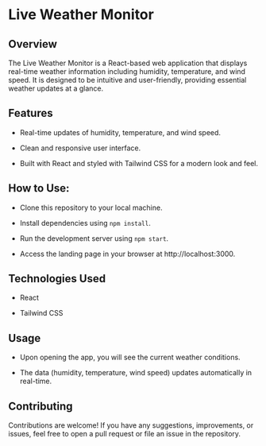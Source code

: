 # Live Weather Monitor

## Overview

The Live Weather Monitor is a React-based web application that displays real-time weather information including humidity, temperature, and wind speed. It is designed to be intuitive and user-friendly, providing essential weather updates at a glance.

## Features

- Real-time updates of humidity, temperature, and wind speed.

- Clean and responsive user interface.

- Built with React and styled with Tailwind CSS for a modern look and feel.

## How to Use:

- Clone this repository to your local machine.

- Install dependencies using `npm install`.

- Run the development server using `npm start`.

- Access the landing page in your browser at http://localhost:3000.

## Technologies Used

- React

- Tailwind CSS

## Usage

- Upon opening the app, you will see the current weather conditions.

- The data (humidity, temperature, wind speed) updates automatically in real-time.

## Contributing

Contributions are welcome! If you have any suggestions, improvements, or issues, feel free to open a pull request or file an issue in the repository.
